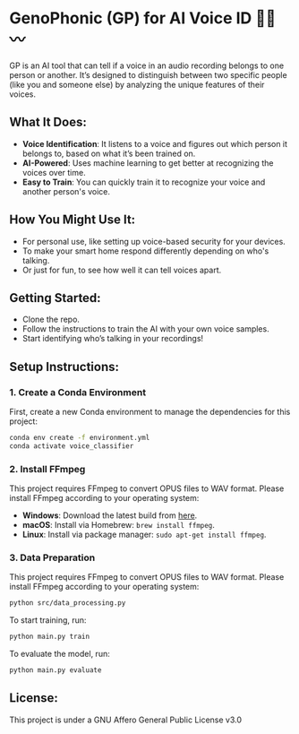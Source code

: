 # GenoPhonic (GP) for AI Voice ID 🎤🤖〰️

GP is an AI tool that can tell if a voice in an audio recording belongs to one person or another. It’s designed to distinguish between two specific people (like you and someone else) by analyzing the unique features of their voices.

## What It Does:
- **Voice Identification**: It listens to a voice and figures out which person it belongs to, based on what it’s been trained on.
- **AI-Powered**: Uses machine learning to get better at recognizing the voices over time.
- **Easy to Train**: You can quickly train it to recognize your voice and another person's voice.

## How You Might Use It:
- For personal use, like setting up voice-based security for your devices.
- To make your smart home respond differently depending on who's talking.
- Or just for fun, to see how well it can tell voices apart.

## Getting Started:
- Clone the repo.
- Follow the instructions to train the AI with your own voice samples.
- Start identifying who’s talking in your recordings!

## Setup Instructions:

### 1. Create a Conda Environment

First, create a new Conda environment to manage the dependencies for this project:

```bash
conda env create -f environment.yml
conda activate voice_classifier
```

### 2. Install FFmpeg
This project requires FFmpeg to convert OPUS files to WAV format. Please install FFmpeg according to your operating system:

- **Windows**: Download the latest build from [here](https://ffmpeg.org/download.html#build-windows).
- **macOS**: Install via Homebrew: `brew install ffmpeg`.
- **Linux**: Install via package manager: `sudo apt-get install ffmpeg`.

### 3. Data Preparation
This project requires FFmpeg to convert OPUS files to WAV format. Please install FFmpeg according to your operating system:

```bash
python src/data_processing.py
```
To start training, run:
```bash
python main.py train
```

To evaluate the model, run:
```bash
python main.py evaluate
```

## License:
This project is under a GNU Affero General Public License v3.0

